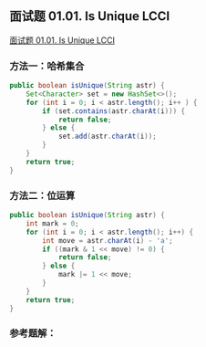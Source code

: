 ## 面试题 01.01. Is Unique LCCI

[面试题 01.01. Is Unique LCCI](https://leetcode-cn.com/problems/is-unique-lcci/)

### 方法一：哈希集合

```java
public boolean isUnique(String astr) {
    Set<Character> set = new HashSet<>();
    for (int i = 0; i < astr.length(); i++ ) {
        if (set.contains(astr.charAt(i))) {
            return false;
        } else {
            set.add(astr.charAt(i));
        }
    }
    return true;
}
```

### 方法二：位运算

```java
public boolean isUnique(String astr) {
    int mark = 0;
    for (int i = 0; i < astr.length(); i++) {
        int move = astr.charAt(i) - 'a';
        if ((mark & 1 << move) != 0) {
            return false;
        } else {
            mark |= 1 << move;
        }
    }
    return true;
}
```

### 参考题解：